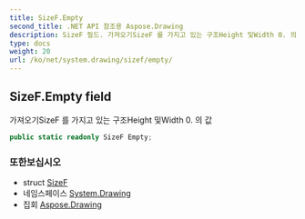 ```yaml
---
title: SizeF.Empty
second_title: .NET API 참조용 Aspose.Drawing
description: SizeF 필드. 가져오기SizeF 를 가지고 있는 구조Height 및Width 0. 의 값
type: docs
weight: 20
url: /ko/net/system.drawing/sizef/empty/
---
```

## SizeF.Empty field

가져오기SizeF 를 가지고 있는 구조Height 및Width 0. 의 값

```csharp
public static readonly SizeF Empty;
```

### 또한보십시오

* struct [SizeF](../)
* 네임스페이스 [System.Drawing](../../sizef/)
* 집회 [Aspose.Drawing](../../../)


